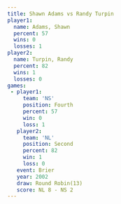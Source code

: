 ```yaml
---
title: Shawn Adams vs Randy Turpin
player1:             
  name: Adams, Shawn 
  percent: 57        
  wins: 0            
  losses: 1          
player2:             
  name: Turpin, Randy
  percent: 82        
  wins: 1            
  losses: 0          
games:
 - player1:          
     team: 'NS'      
     position: Fourth
     percent: 57     
     win: 0          
     loss: 1         
   player2:          
     team: 'NL'      
     position: Second
     percent: 82     
     win: 1          
     loss: 0         
   event: Brier         
   year: 2002           
   draw: Round Robin(13)
   score: NL 8 - NS 2   
---
```

